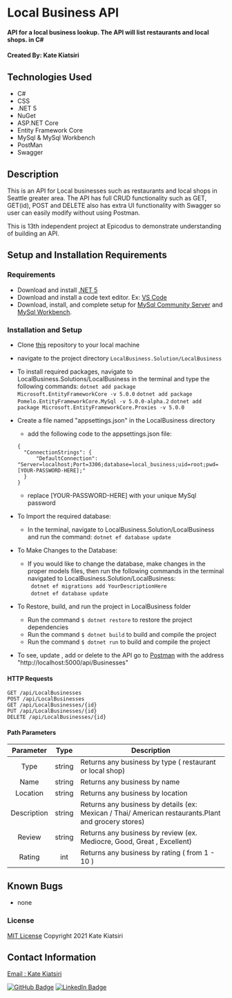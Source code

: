# Local Business API

#### API for a local business lookup. The API will list restaurants and local shops. in C#

#### Created By: Kate Kiatsiri

## Technologies Used

* C#
* CSS
* .NET 5
* NuGet
* ASP.NET Core
* Entity Framework Core
* MySql & MySql Workbench
* PostMan
* Swagger

## Description

This is an API for Local businesses such as restaurants and local shops in Seattle greater area. The API has full CRUD functionality such as GET, GET(id), POST and DELETE also has extra UI functionality with Swagger so user can easily modify without using Postman.

This is 13th independent project at Epicodus to demonstrate understanding of building an API.

## Setup and Installation Requirements

### Requirements

* Download and install [.NET 5](https://dotnet.microsoft.com/download/dotnet/5.0)
* Download and install a code text editor. Ex: [VS Code](https://code.visualstudio.com/)
* Download, install, and complete setup for [MySql Community Server](https://dev.mysql.com/downloads/file/?id=484914) and [MySql Workbench](https://dev.mysql.com/downloads/file/?id=484391).

### Installation and Setup

* Clone [this](https://github.com/keidsiri/LocalBusiness) repository to your local machine
* navigate to the project directory `LocalBusiness.Solution/LocalBusiness`
* To install required packages, navigate to LocalBusiness.Solutions/LocalBusiness in the terminal and type the following commands:
  `dotnet add package Microsoft.EntityFrameworkCore -v 5.0.0`
  `dotnet add package Pomelo.EntityFrameworkCore.MySql -v 5.0.0-alpha.2`
  `dotnet add package Microsoft.EntityFrameworkCore.Proxies -v 5.0.0`


* Create a file named "appsettings.json" in the LocalBusiness directory
  - add the following code to the appsettings.json file:
  ```
  {
    "ConnectionStrings": {
        "DefaultConnection": "Server=localhost;Port=3306;database=local_business;uid=root;pwd=[YOUR-PASSWORD-HERE];"
    }
  }
  ```
  - replace [YOUR-PASSWORD-HERE] with your unique MySql password

* To Import the required database:
   - In the terminal, navigate to LocalBusiness.Solution/LocalBusiness and run the command:
    ` dotnet ef database update `

* To Make Changes to the Database:
  - If you would like to change the database, make changes in the proper models files, then run the following commands in the terminal navigated to LocalBusiness.Solution/LocalBusiness: <br>
    ` dotnet ef migrations add YourDescriptionHere` <br>
    ` dotnet ef database update`

* To Restore, build, and run the project in LocalBusiness folder
  - Run the command `$ dotnet restore` to restore the project dependencies
  - Run the command `$ dotnet build` to build and compile the project
  - Run the command `$ dotnet run` to build and compile the project

* To see, update , add or delete to the API go to [Postman](https://www.postman.com/) with the address "http://localhost:5000/api/Businesses"

#### HTTP Requests
```
GET /api/LocalBusinesses
POST /api/LocalBusinesses
GET /api/LocalBusinesses/{id}
PUT /api/LocalBusinesses/{id}
DELETE /api/LocalBusinesses/{id}
```
#### Path Parameters
| Parameter | Type | Description |  
| :---: | :---: | --- |
| Type | string | Returns any business by type ( restaurant or local shop)|  
| Name | string | Returns any business by name  |  
| Location| string | Returns any business by location |  
| Description| string| Returns any business by details (ex: Mexican / Thai/ American restaurants.Plant and grocery stores) |   
| Review | string | Returns any business by review (ex. Mediocre, Good, Great , Excellent)|
| Rating | int | Returns any business by rating ( from 1 - 10 ) |

## Known Bugs

* none 

### License

[MIT License](https://opensource.org/licenses/MIT)
Copyright 2021 Kate Kiatsiri

## Contact Information

[Email : Kate Kiatsiri ](mailto:keidsiri@gmail.com)

[![GitHub Badge](https://img.shields.io/badge/GitHub-100000?style=for-the-badge&logo=github&logoColor=white)](https://github.com/keidsiri)
[![LinkedIn Badge](https://img.shields.io/badge/LinkedIn-0077B5?style=for-the-badge&logo=linkedin&logoColor=white)](https://www.linkedin.com/in/kiatsiri)